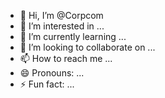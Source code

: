 - 👋 Hi, I’m @Corpcom
- 👀 I’m interested in ...
- 🌱 I’m currently learning ...
- 💞️ I’m looking to collaborate on ...
- 📫 How to reach me ...
- 😄 Pronouns: ...
- ⚡ Fun fact: ...

<!---
Corpcom/Corpcom is a ✨ special ✨ repository because its `README.md` (this file) appears on your GitHub profile.
You can click the Preview link to take a look at your changes.
--->
